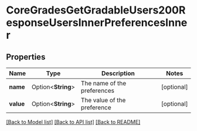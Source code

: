 # CoreGradesGetGradableUsers200ResponseUsersInnerPreferencesInner

## Properties

Name | Type | Description | Notes
------------ | ------------- | ------------- | -------------
**name** | Option<**String**> | The name of the preferences | [optional]
**value** | Option<**String**> | The value of the preference | [optional]

[[Back to Model list]](../README.md#documentation-for-models) [[Back to API list]](../README.md#documentation-for-api-endpoints) [[Back to README]](../README.md)



